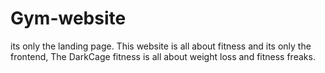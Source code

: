 # Gym-website
its only the landing page.
This website is all about fitness and its only the frontend, The DarkCage fitness is all about weight loss and fitness freaks.

